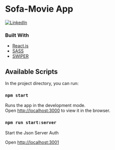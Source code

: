 # Sofa-Movie App

[![LinkedIn][linkedin-shield]][linkedin-url]

### Built With

- [React.js](https://reactjs.org/)
- [SASS](https://sass-lang.com/)
- [SWIPER](https://swiperjs.com/)

## Available Scripts

In the project directory, you can run:

### `npm start`

Runs the app in the development mode.\
Open [http://localhost:3000](http://localhost:3000) to view it in the browser.

### `npm run start:server`

Start the Json Server Auth

Open [http://localhost:3001](http://localhost:3001)

[linkedin-shield]: https://img.shields.io/badge/-LinkedIn-black.svg?style=for-the-badge&logo=linkedin&colorB=555
[linkedin-url]: https://www.linkedin.com/in/andrei-nistor-marian/
[product-screenshot]: images/screenshot.png
